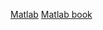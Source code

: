 [Matlab](https://www.bilibili.com/video/BV1GJ41137UH?vd_source=8f770dbae4bd9741aa555bb473d35466) 
[Matlab book](https://weread.qq.com/web/reader/f453225071db56f4f45beb8)